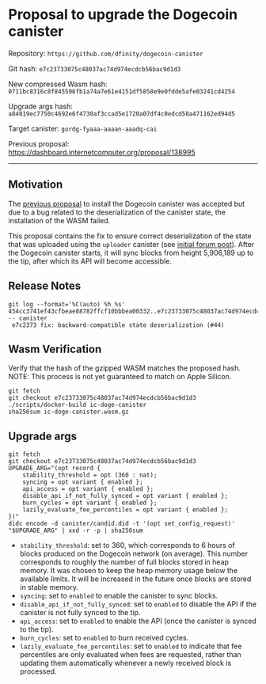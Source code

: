 # Proposal to upgrade the Dogecoin canister

Repository: `https://github.com/dfinity/dogecoin-canister`

Git hash: `e7c23733075c48037ac74d974ecdcb56bac9d1d3`

New compressed Wasm hash: `0711bc8316c8f845596fb1a74a7e61e4151df5858e9e0fdde5afe03241cd4254`

Upgrade args hash: `a84019ec7750c4692e6f4730af3ccad5e1720a07df4c0edcd58a471162ed94d5`

Target canister: `gordg-fyaaa-aaaan-aaadq-cai`

Previous proposal: https://dashboard.internetcomputer.org/proposal/138995

---

## Motivation

The [previous proposal](https://dashboard.internetcomputer.org/proposal/138995) to install the Dogecoin canister was accepted but due to a bug related to the deserialization of the canister state, the installation of the WASM failed.

This proposal contains the fix to ensure correct deserialization of the state that was uploaded using the `uploader` canister (see [initial forum post](https://forum.dfinity.org/t/direct-integration-with-dogecoin/58675/)). After the Dogecoin canister starts, it will sync blocks from height 5,906,189 up to the tip, after which its API will become accessible.

## Release Notes

```
git log --format='%C(auto) %h %s' 454cc3741ef43cfbeae88782ffcf10bbbea00332..e7c23733075c48037ac74d974ecdcb56bac9d1d3 -- canister
 e7c2373 fix: backward-compatible state deserialization (#44)
```


## Wasm Verification

Verify that the hash of the gzipped WASM matches the proposed hash.
NOTE: This process is not yet guaranteed to match on Apple Silicon.

```
git fetch
git checkout e7c23733075c48037ac74d974ecdcb56bac9d1d3
./scripts/docker-build ic-doge-canister
sha256sum ic-doge-canister.wasm.gz
```

## Upgrade args

```
git fetch
git checkout e7c23733075c48037ac74d974ecdcb56bac9d1d3
UPGRADE_ARG="(opt record {
    stability_threshold = opt (360 : nat);
    syncing = opt variant { enabled };
    api_access = opt variant { enabled };
    disable_api_if_not_fully_synced = opt variant { enabled };
    burn_cycles = opt variant { enabled };
    lazily_evaluate_fee_percentiles = opt variant { enabled };
})"
didc encode -d canister/candid.did -t '(opt set_config_request)' "$UPGRADE_ARG" | xxd -r -p | sha256sum
```

* `stability_threshold`: set to 360, which corresponds to 6 hours of blocks produced on the Dogecoin network (on average). This number corresponds to roughly the number of full blocks stored in heap memory. It was chosen to keep the heap memory usage below the available limits. It will be increased in the future once blocks are stored in stable memory.
* `syncing`: set to `enabled` to enable the canister to sync blocks.
* `disable_api_if_not_fully_synced`: set to `enabled` to disable the API if the canister is not fully synced to the tip.
* `api_access`: set to `enabled` to enable the API (once the canister is synced to the tip).
* `burn_cycles`: set to `enabled` to burn received cycles.
* `lazily_evaluate_fee_percentiles`: set to `enabled` to indicate that fee percentiles are only evaluated when fees are requested, rather than updating them automatically whenever a newly received block is processed.